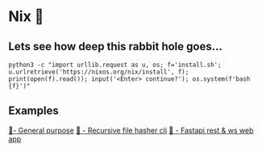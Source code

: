 # Nix 💊
## Lets see how deep this rabbit hole goes... 

`python3 -c "import urllib.request as u, os; f='install.sh'; u.urlretrieve('https://nixos.org/nix/install', f); print(open(f).read()); input('<Enter> continue?'); os.system(f'bash {f}')"`

## Examples

[ 🐧- General purpose](sys/)
[ 🦀 - Recursive file hasher cli](ferris/)
[ 🐍 - Fastapi rest & ws web app](py/)

